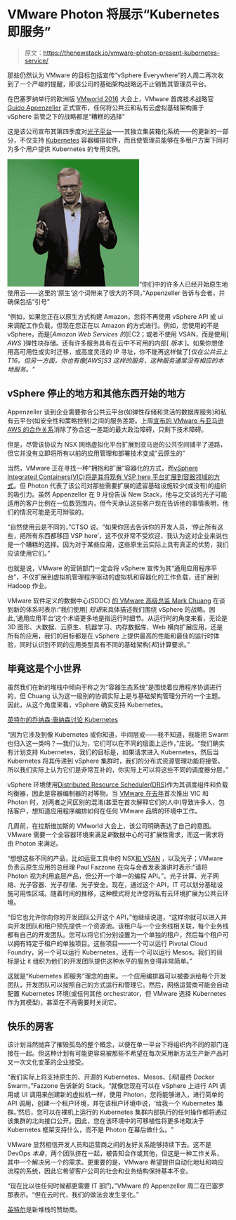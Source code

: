 # VMware Photon 将展示“Kubernetes 即服务”

> 原文：<https://thenewstack.io/vmware-photon-present-kubernetes-service/>

那些仍然认为 VMware 的目标包括宣传“vSphere Everywhere”的人周二再次收到了一个严峻的提醒，即该公司的基础架构战略远不止销售其管理员平台。

在巴塞罗纳举行的欧洲版 [VMworld 2016](http://www.vmworld.com/en/europe/index.html) 大会上，VMware 首席技术战略官 [Guido Appenzeller](http://guido.appenzeller.net/) 正式宣布，任何将公共云和私有云虚拟基础架构置于 vSphere 监管之下的战略都是“糟糕的选择”

这是该公司宣布其第四季度对[光子平台](https://thenewstack.io/vmware-open-sources-photon-controller/)——其独立集装箱化系统——的更新的一部分，不仅支持 [Kubernetes](/category/kubernetes/) 容器编排软件，而且使管理员能够在多租户方案下同时为多个用户提供 Kubernetes 的专用实例。

![](img/571797731e1beb1f696390aa08eef049.png)“你们中的许多人已经开始原生地使用云——这里的‘原生’这个词带来了很大的不同，”Appenzeller 告诉与会者，并确保包括“引号”

“例如，如果您正在以原生方式构建 Amazon，您将不再使用 vSphere API 或 ui 来调配工作负载，但现在您正在以 Amazon 的方式进行。例如，您使用的不是 vSphere，而是[*Amazon Web Services 的*]EC2；或者不使用 VSAN，而是使用[ *AWS* ]弹性块存储。还有许多服务具有在云中不可用的内部[ *版本* ]。如果你想使用高可用性或实时迁移，或高度灵活的 IP 寻址，你不能再这样做了[*仅在公共云上 T16。但另一方面，你也有像[*AWS*]S3 这样的服务，这种服务通常没有相应的本地服务。"*

## vSphere 停止的地方和其他东西开始的地方

Appenzeller 谈到企业需要弥合公共云平台(如弹性存储和灵活的数据库服务)和私有云平台(如安全性和策略控制)之间的服务差距。上周[宣布的 VMware 与亚马逊 AWS 的合作关系](https://thenewstack.io/vmware-aws-partnership-provides-container-onramp-cloud/)消除了弥合这一差距的最大政治障碍，只剩下技术障碍。

但是，尽管该协议为 NSX 网络虚拟化平台扩展到亚马逊的公共空间铺平了道路，但它并没有立即将所有以前的应用管理和部署技术变成“云原生的”

当然，VMware 正在寻找一种“拥抱和扩展”容器化的方式，而[vSphere Integrated Containers(VIC)将是其将现有 VSP here 平台扩展到容器领域的方式](https://thenewstack.io/vmware-integrated-containers-may-introduce-docker-enterprise/)。但 Photon 代表了该公司对那些需要扩展的遗留基础设施较少(或没有)的组织的吸引力。虽然 Appenzeller 在 9 月份告诉 New Stack，他与之交谈的光子可能适用的客户比例在一位数范围内，但今天承认这些客户现在告诉他的事情表明，他们的情况可能是无可辩驳的。

“自然使用云是不同的，”CTSO 说。“如果你回去告诉你的开发人员，‘停止所有这些，把所有东西都移回 VSP here’，这不仅非常不受欢迎，我认为这对企业来说也是一个糟糕的选择。因为对于某些应用，这些原生云实际上具有真正的优势，我们应该使用它们。”

也就是说，VMware 的营销部门一定会将 vSphere 宣传为其“通用应用程序平台”，不仅扩展到虚拟机管理程序驱动的虚拟机和容器化的工作负载，还扩展到 Hadoop 作业。

VMware 软件定义的数据中心(SDDC) [的 VMware 高级总监 Mark Chuang](https://www.linkedin.com/in/chuangmark) 在谈到新的体系时表示:“我们使用[ *短语*来具体描述我们围绕 vSphere 的战略。因此,‘通用应用平台’这个术语更多地是指运行时细节。从运行时的角度来看，无论是 3D 图形、大数据、云原生、机器学习、内存数据库、Web 横向扩展应用，还是所有的应用，我们的目标都是在 vSphere 上提供最高的性能和最佳的运行时体验，同时认识到不同的应用类型具有不同的基础架构[*和*]计算要求。”

## 毕竟这是个小世界

虽然我们在新的堆栈中倾向于称之为“容器生态系统”是围绕着应用程序协调进行的，但 Chuang 认为这一级别的协调实际上是与基础架构管理分开的一个主题。因此，从这个角度来看，vSphere 确实支持 Kubernetes。

[英特尔的乔纳森·唐纳森讨论 Kubernetes](https://thenewstack.simplecast.com/episodes/intels-jonathan-donaldson-discusses-kubernetes)

“因为它涉及到像 Kubernetes 或你知道，中间层或——我不知道，我能把 Swarm 也归入这一类吗？—我们认为，它们可以在不同的层面上运作，”庄说。“我们确实有计划支持 Kubernetes，我们的目标是，如果请求进入 Kubernetes，然后当 Kubernetes 将其传递到 vSphere 集群时，我们的分布式资源管理功能将接管。所以我们实际上认为它们是非常互补的，你实际上可以将这些不同的调度器分层。”

vSphere 环境使用[Distributed Resource Scheduler(DRS)](https://www.vmware.com/products/vsphere/enhanced-app-performance.html)作为其调度组件和负载均衡器，因此是容器编制器的对等物。当 [VMware 在去年](https://thenewstack.io/vmwares-photon-platform-and-how-it-treats-containers/)首次推出 VIC 和 Photon 时，对两者之间区别的混淆(甚至在首次解释它们的人中)导致许多人，包括客户，想知道应用程序编排如何在任何 VMware 品牌的环境中工作。

几周前，在拉斯维加斯的 VMworld 大会上，该公司明确表达了自己的意图。VMware 需要一个全容器环境来满足*新*数据中心的可扩展性需求，而这一需求将由 Photon 来满足。

“想想这些不同的产品，比如运营工具中的 NSX[和 VSAN](http://www.vmware.com/products/virtual-san.html) ，以及光子；VMware 负责云原生应用的总经理 Paul Fazzone 在向与会者发表演讲时表示:“请将 Photon 视为利用底层产品，但公开一个单一的编程 API。”。光子计算、光子网络、光子容器、光子存储、光子安全。现在，通过这个 API，IT 可以划分基础设施可用性区域。随着时间的推移，这种模式将允许您将私有云环境扩展为公共云环境。

“但它也允许你向你的开发团队公开这个 API，”他继续说道，“这样你就可以进入并向开发团队和租户预先提供一个资源池。该租户与一个业务线相关联，每个业务线都有自己的开发团队。您可以将它们分别设置为一个单独的租户，然后每个租户可以拥有特定于租户的单独项目。这些项目——一个可以运行 Pivotal Cloud Foundry，另一个可以运行 Kubernetes，还有一个可以运行 Mesos。我们的目标是让 it 组织为他们的开发团队提供这种水平的服务变得非常简单。”

这就是“Kubernetes 即服务”理念的由来。一个应用编排器可以被委派给每个开发团队，开发团队可以按照自己的方式运行和管理它。然后，网络运营商可能会自动配置 Kubernetes 环境(或任何其他 orchestrator，但 VMware 选择 Kubernetes 作为其模型)，甚至在不再需要时关闭它。

## 快乐的房客

该计划当然抛弃了摧毁孤岛的整个概念，以便在单一平台下将组织内不同的部门连接在一起。但这种计划有可能更容易被那些不希望在每次采用新方法生产新产品时又一次文化变革的企业接受。

“我们实际上将支持原生的、开源的 Kubernetes、Mesos、[*和*]最终 Docker Swarm，”Fazzone 告诉新的 Stack。“就像您现在可以在 vSphere 上进行 API 调用或 UI 调用来创建新的虚拟机一样，使用 Photon，您将能够进入，进行简单的 API 调用，创建一个租户环境，并在该租户环境中说，‘给我一个 Kubernetes 集群。’然后，您可以在裸机上运行的 Kubernetes 集群内部执行的任何操作都将通过该集群的北向接口公开。因此，您在该环境中的可移植性将更多地取决于 Kubernetes 框架支持什么，而不是 Photon 在幕后做什么。"

VMware 显然相信开发人员和运营商之间的友好关系能够持续下去。这不是 DevOps *本身*，两个团队挤在一起，被告知合作或其他，但这是一种工作关系，其中一个解决另一个的需求。更重要的是，VMware 希望提供自动化地址和响应流程的系统，因此它希望客户公司的社会和业务结构保持基本不变。

“现在比以往任何时候都更需要 IT 部门，”VMware 的 Appenzeller 周二在巴塞罗那表示。“但在云时代，我们的做法会发生变化。”

[英特尔](https://www.intel.com/content/www/us/en/it-management/intel-it/it-managers.html)是新堆栈的赞助商。

<svg xmlns:xlink="http://www.w3.org/1999/xlink" viewBox="0 0 68 31" version="1.1"><title>Group</title> <desc>Created with Sketch.</desc></svg>